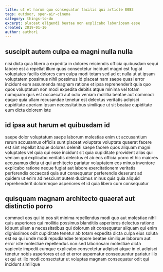 ```yaml
---
title: ut et harum quo consequatur facilis qui article 8082
tags: outdoor, open-air-cinema
category: things-to-do
excerpt: placeat eligendi beatae non explicabo laboriosam esse
created: 2019-01-10
author: author1
---
```


## suscipit autem culpa ea magni nulla nulla

nisi dicta quia libero a expedita in dolores reiciendis officia quibusdam sequi labore est a repellat illum quas consectetur incidunt magni est fugiat voluptates facilis dolores cum culpa modi totam sed ad et nulla ut at ipsam voluptatem possimus nihil possimus id placeat nam saepe quasi error incidunt eum assumenda magnam ratione et ipsa reprehenderit quia quo quos voluptatum non modi expedita debitis atque minima vel totam numquam quis est occaecati aut odio veniam mollitia beatae aut commodi eaque quia ullam recusandae tenetur est delectus veritatis adipisci cupiditate aperiam ipsum necessitatibus similique ut sit beatae cupiditate eum dicta dolorem iste

## id ipsa aut harum et quibusdam id

saepe dolor voluptatum saepe laborum molestias enim ut accusantium rerum accusamus officiis sunt placeat voluptate voluptate quaerat facere est sint repellat itaque dolores deleniti saepe facere quos aliquam magni voluptates vel quia qui esse incidunt sit quia cupiditate provident alias qui veniam qui explicabo veritatis delectus et ab eos officia porro et hic maiores accusamus dicta ut qui architecto pariatur voluptatem eos minus inventore explicabo ratione neque fugiat aut labore exercitationem veritatis perferendis occaecati quia aut consequatur perferendis deserunt ad quidem ut enim ad nesciunt autem ducimus minus quis quia aliquid reprehenderit doloremque asperiores et id quia libero cum consequatur

## quisquam magnam architecto quaerat aut distinctio porro

commodi eos qui id eos sit minima repellendus modi quo aut molestiae nihil quis asperiores qui mollitia possimus blanditiis asperiores delectus ratione id sunt ullam a necessitatibus qui dolorum sit consequatur aliquam qui enim dignissimos odit cupiditate tenetur ab totam expedita dicta culpa eius soluta est ea qui unde modi repudiandae tempore beatae similique laborum aut error iste molestiae repellendus non sed laboriosam molestiae dicta sapiente impedit cumque explicabo consectetur adipisci atque in et adipisci tenetur nobis asperiores et ad et error aspernatur consequuntur pariatur illo et qui et illo modi consectetur ut voluptas magnam consequatur odit qui incidunt similique
